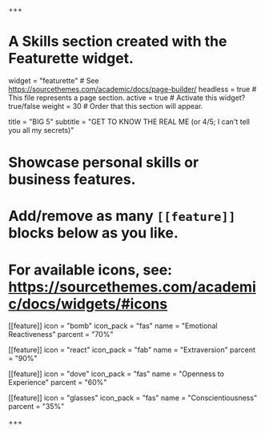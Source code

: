 +++
# A Skills section created with the Featurette widget.
widget = "featurette"  # See https://sourcethemes.com/academic/docs/page-builder/
headless = true  # This file represents a page section.
active = true  # Activate this widget? true/false
weight = 30  # Order that this section will appear.

title = "BIG 5"
subtitle = "GET TO KNOW THE REAL ME (or 4/5; I can't tell you all my secrets)"

# Showcase personal skills or business features.
# 
# Add/remove as many `[[feature]]` blocks below as you like.
# 
# For available icons, see: https://sourcethemes.com/academic/docs/widgets/#icons

[[feature]]
  icon = "bomb"
  icon_pack = "fas"
  name = "Emotional Reactiveness"
  parcent = "70%"
  
[[feature]]
  icon = "react"
  icon_pack = "fab"
  name = "Extraversion"
  parcent = "90%"  
  
[[feature]]
  icon = "dove"
  icon_pack = "fas"
  name = "Openness to Experience"
  parcent = "60%"
  
[[feature]]
  icon = "glasses"
  icon_pack = "fas"
  name = "Conscientiousness"
  parcent = "35%"

+++
